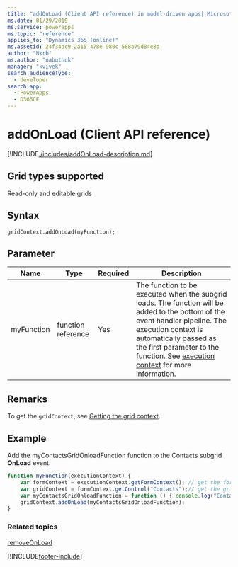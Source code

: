 ```yaml
---
title: "addOnLoad (Client API reference) in model-driven apps| MicrosoftDocs"
ms.date: 01/29/2019
ms.service: powerapps
ms.topic: "reference"
applies_to: "Dynamics 365 (online)"
ms.assetid: 24f34ac9-2a15-478e-980c-588a79d84e8d
author: "Nkrb"
ms.author: "nabuthuk"
manager: "kvivek"
search.audienceType: 
  - developer
search.app: 
  - PowerApps
  - D365CE
---
```

# addOnLoad (Client API reference)



[!INCLUDE[./includes/addOnLoad-description.md](./includes/addOnLoad-description.md)]

## Grid types supported

Read-only and editable grids

## Syntax

`gridContext.addOnLoad(myFunction);`

## Parameter

|Name|Type|Required|Description|
|--|--|--|--|
|myFunction|function reference|Yes|The function to be executed when the subgrid loads. The function will be added to the bottom of the event handler pipeline. The execution context is automatically passed as the first parameter to the function. See [execution context](../../../clientapi-execution-context.md) for more information.

## Remarks

To get the `gridContext`, see [Getting the grid context](../../grids.md#bkmk_gridcontext).

## Example

Add the myContactsGridOnloadFunction function to the Contacts subgrid **OnLoad** event.

```JavaScript
function myFunction(executionContext) {
    var formContext = executionContext.getFormContext(); // get the form context
    var gridContext = formContext.getControl("Contacts");// get the grid context
    var myContactsGridOnloadFunction = function () { console.log("Contacts Subgrid OnLoad event occurred") };
    gridContext.addOnLoad(myContactsGridOnloadFunction);
}
```

### Related topics

[removeOnLoad](removeOnLoad.md)





[!INCLUDE[footer-include](../../../../../../includes/footer-banner.md)]